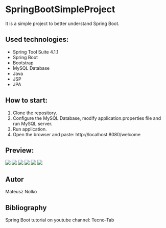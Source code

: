 # SpringBootSimpleProject

It is a simple project to better understand Spring Boot.

## Used technologies:

- Spring Tool Suite 4.1.1
- Spring Boot
- Bootstrap
- MySQL Database
- Java
- JSP
- JPA

## How to start:

1. Clone the repository.
2. Configure the MySQL Database, modify application.properties file and run MySQL server.
3. Run application.
3. Open the browser and paste: http://localhost:8080/welcome

## Preview:

<image src="SpringBootSimpleProject/images/1.png"/>
<image src="SpringBootSimpleProject/images/2.png"/>
<image src="SpringBootSimpleProject/images/3.png"/>
<image src="SpringBootSimpleProject/images/4.png"/>
<image src="SpringBootSimpleProject/images/5.png"/>
<image src="SpringBootSimpleProject/images/6.png"/>

## Autor

Mateusz Nolko

## Bibliography

Spring Boot tutorial on youtube channel: Tecno-Tab
